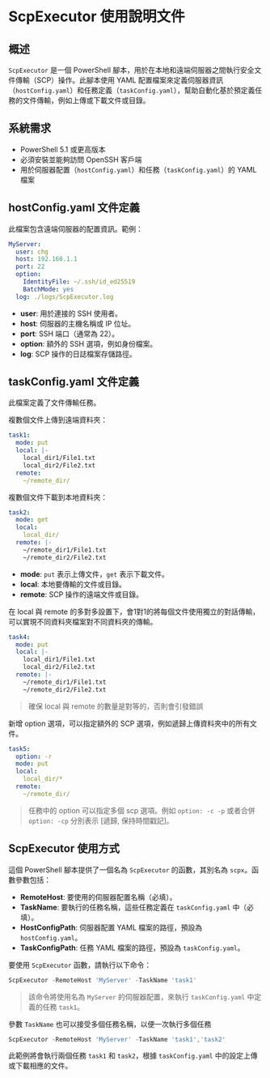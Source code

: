 # ScpExecutor 使用說明文件

## 概述

`ScpExecutor` 是一個 PowerShell 腳本，用於在本地和遠端伺服器之間執行安全文件傳輸（SCP）操作。此腳本使用 YAML 配置檔案來定義伺服器資訊（`hostConfig.yaml`）和任務定義（`taskConfig.yaml`），幫助自動化基於預定義任務的文件傳輸，例如上傳或下載文件或目錄。

## 系統需求

- PowerShell 5.1 或更高版本
- 必須安裝並能夠訪問 OpenSSH 客戶端
- 用於伺服器配置（`hostConfig.yaml`）和任務（`taskConfig.yaml`）的 YAML 檔案

## hostConfig.yaml 文件定義

此檔案包含遠端伺服器的配置資訊。範例：

```yaml
MyServer:
  user: chg
  host: 192.168.1.1
  port: 22
  option:
    IdentityFile: ~/.ssh/id_ed25519
    BatchMode: yes
  log: ./logs/ScpExecutor.log
```

- **user**: 用於連接的 SSH 使用者。
- **host**: 伺服器的主機名稱或 IP 位址。
- **port**: SSH 端口（通常為 22）。
- **option**: 額外的 SSH 選項，例如身份檔案。
- **log**: SCP 操作的日誌檔案存儲路徑。

## taskConfig.yaml 文件定義

此檔案定義了文件傳輸任務。

複數個文件上傳到遠端資料夾：

```yaml
task1:
  mode: put
  local: |-
    local_dir1/File1.txt
    local_dir2/File2.txt
  remote:
    ~/remote_dir/
```

複數個文件下載到本地資料夾：

```yaml
task2:
  mode: get
  local:
    local_dir/
  remote: |-
    ~/remote_dir1/File1.txt
    ~/remote_dir2/File2.txt
```

- **mode**: `put` 表示上傳文件，`get` 表示下載文件。
- **local**: 本地要傳輸的文件或目錄。
- **remote**: SCP 操作的遠端文件或目錄。

在 local 與 remote 的多對多設置下，會1對1的將每個文件使用獨立的對話傳輸，可以實現不同資料夾檔案對不同資料夾的傳輸。

```yaml
task4:
  mode: put
  local: |-
    local_dir1/File1.txt
    local_dir2/File2.txt
  remote: |-
    ~/remote_dir1/File1.txt
    ~/remote_dir2/File2.txt
```

> 確保 local 與 remote 的數量是對等的，否則會引發錯誤

新增 option 選項，可以指定額外的 SCP 選項，例如遞歸上傳資料夾中的所有文件。

```yaml
task5:
  option: -r
  mode: put
  local:
    local_dir/*
  remote:
    ~/remote_dir/
```

> 任務中的 option 可以指定多個 scp 選項。例如 `option: -c -p`
> 或者合併 `option: -cp` 分別表示 [遞歸, 保持時間戳記]。

## ScpExecutor 使用方式

這個 PowerShell 腳本提供了一個名為 `ScpExecutor` 的函數，其別名為 `scpx`。函數參數包括：

- **RemoteHost**: 要使用的伺服器配置名稱（必填）。
- **TaskName**: 要執行的任務名稱，這些任務定義在 `taskConfig.yaml` 中（必填）。
- **HostConfigPath**: 伺服器配置 YAML 檔案的路徑，預設為 `hostConfig.yaml`。
- **TaskConfigPath**: 任務 YAML 檔案的路徑，預設為 `taskConfig.yaml`。

要使用 `ScpExecutor` 函數，請執行以下命令：

```powershell
ScpExecutor -RemoteHost 'MyServer' -TaskName 'task1'
```

> 該命令將使用名為 `MyServer` 的伺服器配置，來執行 `taskConfig.yaml` 中定義的任務 `task1`。

參數 `TaskName` 也可以接受多個任務名稱，以便一次執行多個任務

```powershell
ScpExecutor -RemoteHost 'MyServer' -TaskName 'task1','task2'
```

此範例將會執行兩個任務 `task1` 和 `task2`，根據 `taskConfig.yaml` 中的設定上傳或下載相應的文件。
